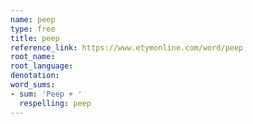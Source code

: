 ```yaml
---
name: peep
type: free
title: peep
reference_link: https://www.etymonline.com/word/peep
root_name: 
root_language: 
denotation: 
word_sums:
- sum: 'Peep + '
  respelling: peep
---
```

